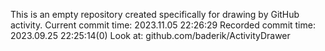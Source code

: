 This is an empty repository created specifically for drawing by GitHub activity.
Current commit time: 2023.11.05 22:26:29
Recorded commit time: 2023.09.25 22:25:14(0)
Look at: github.com/baderik/ActivityDrawer
